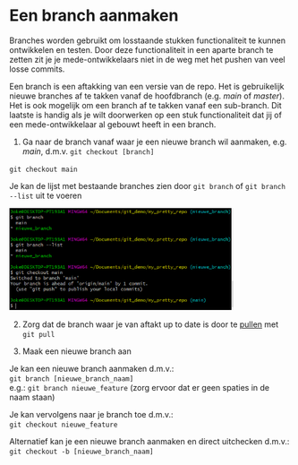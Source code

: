 # Een branch aanmaken

Branches worden gebruikt om losstaande stukken functionaliteit te kunnen ontwikkelen en testen. Door deze functionaliteit
in een aparte branch te zetten zit je je mede-ontwikkelaars niet in de weg met het pushen van veel losse commits. 

Een branch is een aftakking van een versie van de repo. Het is gebruikelijk nieuwe branches af te takken vanaf de hoofdbranch
(e.g. *main* of *master*). Het is ook mogelijk om een branch af te takken vanaf een sub-branch. Dit laatste is handig als je
wilt doorwerken op een stuk functionaliteit dat jij of een mede-ontwikkelaar al gebouwt heeft in een branch.

1. Ga naar de branch vanaf waar je een nieuwe branch wil aanmaken, e.g. *main*, d.m.v. `git checkout [branch]`    

`git checkout main`    

Je kan de lijst met bestaande branches zien door `git branch` of `git branch --list` uit te voeren   

<img alt="git merge" src="images/git-list-and-checkout-branch.png" width="400" />   

2. Zorg dat de branch waar je van aftakt up to date is door te [pullen](./git-pull-from-remote.md) met `git pull`


3. Maak een nieuwe branch aan   

Je kan een nieuwe branch aanmaken d.m.v.:   
`git branch [nieuwe_branch_naam]`    
e.g.: `git branch nieuwe_feature` (zorg ervoor dat er geen spaties in de naam staan)

Je kan vervolgens naar je branch toe d.m.v.:    
`git checkout nieuwe_feature`    

Alternatief kan je een nieuwe branch aanmaken en direct uitchecken d.m.v.:     
`git checkout -b [nieuwe_branch_naam]`
